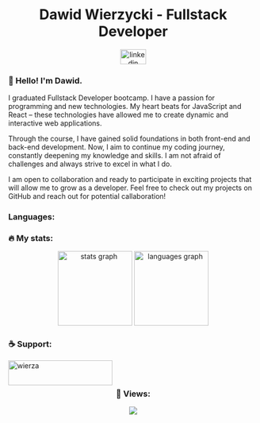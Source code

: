 <h1 align="center">Dawid Wierzycki - Fullstack Developer</h1>

<div align="center"> 
  <a href="https://linkedin.com/in/www.linkedin.com/in/dawid-wierzycki" target="blank"><img src="https://raw.githubusercontent.com/maurodesouza/profile-readme-generator/master/src/assets/icons/social/linkedin/default.svg" width="52" height="30" margin-top="5" alt="linkedin logo"  /></a>
</div>


<h3 align="left">
👋 Hello! I'm Dawid.
</h3>
  
<p> I graduated Fullstack Developer bootcamp. I have a passion for programming and new technologies. My heart beats for JavaScript and React – these technologies have allowed me to create dynamic and interactive web applications.

Through the course, I have gained solid foundations in both front-end and back-end development. Now, I aim to continue my coding journey, constantly deepening my knowledge and skills. I am not afraid of challenges and always strive to excel in what I do.

I am open to collaboration and ready to participate in exciting projects that will allow me to grow as a developer. Feel free to check out my projects on GitHub and reach out for potential callaboration! </p>

<h3 align="left">Languages:</h3>



<h3 align="left">🔥 My stats:</h3>

<div align="center">
  <img src="https://github-readme-stats.vercel.app/api?username=wierza&hide_title=false&hide_rank=false&show_icons=true&include_all_commits=true&count_private=true&disable_animations=false&theme=dracula&locale=en&hide_border=false&order=1" height="150" alt="stats graph"  />
  <img src="https://github-readme-stats.vercel.app/api/top-langs?username=wierza&locale=en&hide_title=false&layout=compact&card_width=320&langs_count=5&theme=dracula&hide_border=false&order=2" height="150" alt="languages graph"  />
</div>

<h3 align="left">☕️ Support:</h3>

<p><a href="https://www.buymeacoffee.com/wierza"> <img align="left" src="https://cdn.buymeacoffee.com/buttons/v2/default-yellow.png" height="50" width="210" alt="wierza" /></a></p><br><br>

<h3 align="center"> 👀 Views:</h3>

<div align="center">
  <img src="https://profile-counter.glitch.me/wierza/count.svg?"  />
</div>
